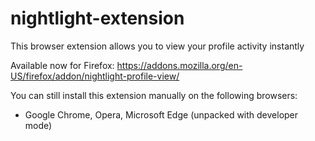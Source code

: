 # nightlight-extension
This browser extension allows you to view your profile activity instantly

Available now for Firefox: https://addons.mozilla.org/en-US/firefox/addon/nightlight-profile-view/

You can still install this extension manually on the following browsers: 

- Google Chrome, Opera, Microsoft Edge (unpacked with developer mode)
